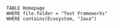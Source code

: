 ``` dataview
TABLE Homepage
WHERE file.folder = "Test Frameworks"
WHERE contains(Ecosystem, "Java")
```

